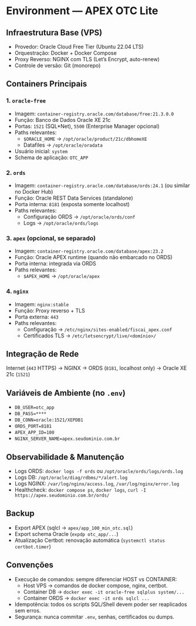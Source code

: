 # Environment — APEX OTC Lite

## Infraestrutura Base (VPS)

- Provedor: Oracle Cloud Free Tier (Ubuntu 22.04 LTS)
- Orquestração: Docker + Docker Compose
- Proxy Reverso: NGINX com TLS (Let’s Encrypt, auto-renew)
- Controle de versão: Git (monorepo)

## Containers Principais

### 1. `oracle-free`
- Imagem: `container-registry.oracle.com/database/free:21.3.0.0`
- Função: Banco de Dados Oracle XE 21c
- Portas: `1521` (SQL*Net), `5500` (Enterprise Manager opcional)
- Paths relevantes:
  - `$ORACLE_HOME` → `/opt/oracle/product/21c/dbhomeXE`
  - Datafiles → `/opt/oracle/oradata`
- Usuário inicial: `system`
- Schema de aplicação: `OTC_APP`

### 2. `ords`
- Imagem: `container-registry.oracle.com/database/ords:24.1` (ou similar no Docker Hub)
- Função: Oracle REST Data Services (standalone)
- Porta interna: `8181` (exposta somente localhost)
- Paths relevantes:
  - Configuração ORDS → `/opt/oracle/ords/conf`
  - Logs → `/opt/oracle/ords/logs`

### 3. `apex` (opcional, se separado)
- Imagem: `container-registry.oracle.com/database/apex:23.2`
- Função: Oracle APEX runtime (quando não embarcado no ORDS)
- Porta interna: integrada via ORDS
- Paths relevantes:
  - `$APEX_HOME` → `/opt/oracle/apex`

### 4. `nginx`
- Imagem: `nginx:stable`
- Função: Proxy reverso + TLS
- Porta externa: `443`
- Paths relevantes:
  - Configuração → `/etc/nginx/sites-enabled/fiscai_apex.conf`
  - Certificados TLS → `/etc/letsencrypt/live/<domínio>/`

## Integração de Rede

Internet (`443` HTTPS)
→ NGINX
→ ORDS (`8181`, localhost only)
→ Oracle XE 21c (`1521`)

## Variáveis de Ambiente (no `.env`)
- `DB_USER=otc_app`
- `DB_PASS=****`
- `DB_CONN=oracle:1521/XEPDB1`
- `ORDS_PORT=8181`
- `APEX_APP_ID=100`
- `NGINX_SERVER_NAME=apex.seudominio.com.br`

## Observabilidade & Manutenção

- Logs ORDS: `docker logs -f ords` ou `/opt/oracle/ords/logs/ords.log`
- Logs DB: `/opt/oracle/diag/rdbms/*/alert.log`
- Logs NGINX: `/var/log/nginx/access.log`, `/var/log/nginx/error.log`
- Healthcheck: `docker compose ps`, `docker logs`, `curl -I https://apex.seudominio.com.br/ords/`

## Backup

- Export APEX (sqlcl → `apex/app_100_min_otc.sql`)
- Export schema Oracle (`expdp otc_app/...`)
- Atualização Certbot: renovação automática (`systemctl status certbot.timer`)

## Convenções

- Execução de comandos: sempre diferenciar HOST vs CONTAINER:
  - Host VPS → comandos de docker compose, nginx, certbot.
  - Container DB → `docker exec -it oracle-free sqlplus system/...`
  - Container ORDS → `docker exec -it ords sqlcl ...`
- Idempotência: todos os scripts SQL/Shell devem poder ser reaplicados sem erros.
- Segurança: nunca commitar `.env`, senhas, certificados ou dumps.